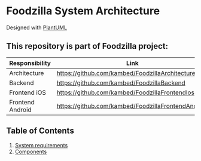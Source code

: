 # Foodzilla System Architecture

Designed with [PlantUML](https://plantuml.com/)

## This repository is part of Foodzilla project:

| Responsibility   | Link                                               |
|------------------|----------------------------------------------------|
| Architecture     | https://github.com/kambed/FoodzillaArchitecture    |
| Backend          | https://github.com/kambed/FoodzillaBackend         |
| Frontend iOS     | https://github.com/kambed/FoodzillaFrontendIos     |
| Frontend Android | https://github.com/kambed/FoodzillaFrontendAndroid |

## Table of Contents

1. [System requirements](SystemRequirements.md)
2. [Components](Components.md)